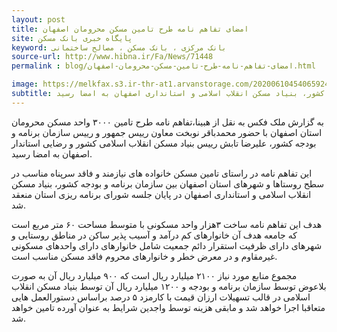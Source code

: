 ```yaml
---
layout: post
title: امضای تفاهم نامه طرح تامین مسکن محرومان اصفهان
site: پایگاه خبری بانک مسکن
keyword: بانک مرکزی ، بانک مسکن ، مصالح ساختمانی
source-url: http://www.hibna.ir/Fa/News/71448
permalink : blog/امضای-تفاهم-نامه-طرح-تامین-مسکن-محرومان-اصفهان.html

image: https://melkfax.s3.ir-thr-at1.arvanstorage.com/202006104540659247_Orig.jpg
subtitle: تفاهم نامه ساخت ۳۰۰۰ واحد مسکن محرومان استان اصفهان در راستای تامین مسکن خانواده های نیازمند و فاقد سرپناه مناسب در استان اصفهان بین سازمان برنامه و بودجه کشور، بنیاد مسکن انقلاب اسلامی و استانداری اصفهان به امضا رسید.
---
```

به گزارش ملک فکس به نقل از هبینا،تفاهم نامه طرح تامین ۳۰۰۰ واحد مسکن محرومان استان اصفهان با حضور محمدباقر نوبخت معاون رییس جمهور و رییس سازمان برنامه و بودجه کشور، علیرضا تابش رییس بنیاد مسکن انقلاب اسلامی کشور و رضایی استاندار اصفهان به امضا رسید.

این تفاهم نامه در راستای تامین مسکن خانواده های نیازمند و فاقد سرپناه مناسب در سطح روستاها و شهرهای استان اصفهان بین سازمان برنامه و بودجه کشور، بنیاد مسکن انقلاب اسلامی و استانداری اصفهان در پایان جلسه شورای برنامه ریزی استان منعقد شد.

هدف این تفاهم نامه ساخت ۳هزار واحد مسکونی با متوسط مساحت ۶۰ متر مربع است که جامعه هدف آن خانوارهای کم درآمد و آسیب پذیر ساکن در مناطق روستایی و شهرهای دارای ظرفیت استقرار دائم جمعیت شامل خانوارهای دارای واحدهای مسکونی غیرمقاوم و در معرض خطر و خانوارهای محروم فاقد مسکن مناسب است.

مجموع منابع مورد نیاز ۲۱۰۰ میلیارد ریال است که ۹۰۰ میلیارد ریال آن به صورت بلاعوض توسط سازمان برنامه و بودجه و ۱۲۰۰ میلیارد ریال آن توسط بنیاد مسکن انقلاب اسلامی در قالب تسهیلات ارزان قیمت با کارمزد ۵ درصد براساس دستورالعمل هایی متعاقبا اجرا خواهد شد و مابقی هزینه توسط واجدین شرایط به عنوان آورده تامین خواهد شد.